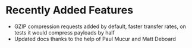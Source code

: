 # Recently Added Features #

* GZIP compression requests added by default, faster transfer rates, on tests it would compress payloads by half
* Updated docs thanks to the help of Paul Mucur and Matt Deboard